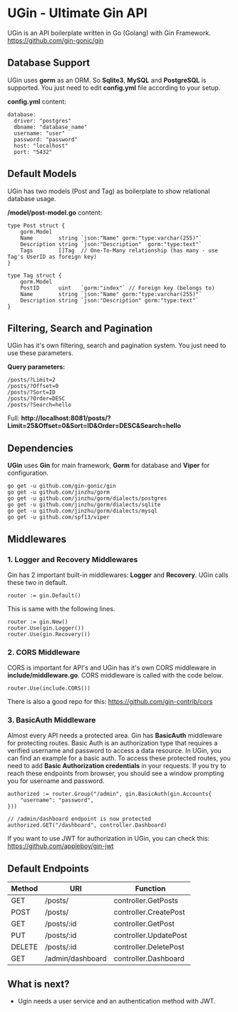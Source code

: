 # UGin - Ultimate Gin API
UGin is an API boilerplate written in Go (Golang) with Gin Framework. https://github.com/gin-gonic/gin

## Database Support
UGin uses **gorm** as an ORM. So **Sqlite3**, **MySQL** and **PostgreSQL** is supported. You just need to edit **config.yml** file according to your setup. 

**config.yml** content:
```
database:
  driver: "postgres"
  dbname: "database_name"
  username: "user"
  password: "password"
  host: "localhost"
  port: "5432"
```

## Default Models
UGin has two models (Post and Tag) as boilerplate to show relational database usage.

**/model/post-model.go** content:
```
type Post struct {
	gorm.Model
	Name        string `json:"Name" gorm:"type:varchar(255)"`
	Description string `json:"Description"  gorm:"type:text"`
	Tags        []Tag  // One-To-Many relationship (has many - use Tag's UserID as foreign key)
}

type Tag struct {
	gorm.Model
	PostID      uint   `gorm:"index"` // Foreign key (belongs to)
	Name        string `json:"Name" gorm:"type:varchar(255)"`
	Description string `json:"Description" gorm:"type:text"`
}
```

## Filtering, Search and Pagination
UGin has it's own filtering, search and pagination system. You just need to use these parameters.

**Query parameters:**
```
/posts/?Limit=2
/posts/?Offset=0
/posts/?Sort=ID
/posts/?Order=DESC
/posts/?Search=hello
```

Full: **http://localhost:8081/posts/?Limit=25&Offset=0&Sort=ID&Order=DESC&Search=hello**

## Dependencies
**UGin** uses **Gin** for main framework, **Gorm** for database and **Viper** for configuration.
```
go get -u github.com/gin-gonic/gin
go get -u github.com/jinzhu/gorm
go get -u github.com/jinzhu/gorm/dialects/postgres
go get -u github.com/jinzhu/gorm/dialects/sqlite
go get -u github.com/jinzhu/gorm/dialects/mysql
go get -u github.com/spf13/viper
```
## Middlewares
### 1. Logger and Recovery Middlewares
Gin has 2 important built-in middlewares: **Logger** and **Recovery**. UGin calls these two in default.
```
router := gin.Default()
```

This is same with the following lines.
```
router := gin.New()
router.Use(gin.Logger())
router.Use(gin.Recovery())
```

### 2. CORS Middleware
CORS is important for API's and UGin has it's own CORS middleware in **include/middleware.go**. CORS middleware is called with the code below.
```
router.Use(include.CORS())
```
There is also a good repo for this: https://github.com/gin-contrib/cors

### 3. BasicAuth Middleware
Almost every API needs a protected area. Gin has **BasicAuth** middleware for protecting routes. Basic Auth is an authorization type that requires a verified username and password to access a data resource. In UGin, you can find an example for a basic auth. To access these protected routes, you need to add **Basic Authorization credentials** in your requests. If you try to reach these endpoints from browser, you should see a window prompting you for username and password.

```
authorized := router.Group("/admin", gin.BasicAuth(gin.Accounts{
    "username": "password",
}))

// /admin/dashboard endpoint is now protected
authorized.GET("/dashboard", controller.Dashboard)
```

If you want to use JWT for authorization in UGin, you can check this: https://github.com/appleboy/gin-jwt

## Default Endpoints
| Method | URI              | Function               |
|--------|------------------|------------------------|
| GET    | /posts/          | controller.GetPosts    |
| POST   | /posts/          | controller.CreatePost  |
| GET    | /posts/:id       | controller.GetPost     |
| PUT    | /posts/:id       | controller.UpdatePost  |
| DELETE | /posts/:id       | controller.DeletePost  |
| GET    | /admin/dashboard | controller.Dashboard   |

## What is next?
- Ugin needs a user service and an authentication method with JWT.